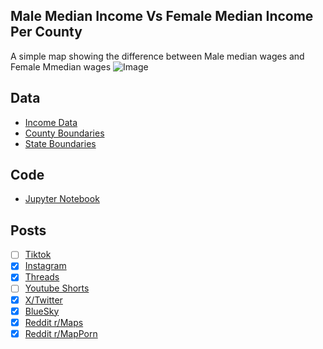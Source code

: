 ## Male Median Income Vs Female Median Income Per County
A simple map showing the difference between Male median wages and Female Mmedian wages
![Image](https://drive.google.com/uc?export=view&id=1F0VSCZVRxFslSwincMapvKj5Eq2ghtnN)

## Data
* [Income Data](https://data.census.gov/table/ACSDT5Y2023.B20002)
* [County Boundaries](https://www.census.gov/geographies/mapping-files/time-series/geo/cartographic-boundary.html)
* [State Boundaries](https://www.census.gov/geographies/mapping-files/time-series/geo/carto-boundary-file.html)

## Code
* [Jupyter Notebook](FormatData.ipynb)

## Posts
- [ ] [Tiktok]()
- [x] [Instagram](https://www.instagram.com/p/DOyrdN5jyTs/)
- [x] [Threads](https://www.threads.com/@vinemapper/post/DOyrdtlD1xj)
- [ ] [Youtube Shorts]()
- [x] [X/Twitter](https://x.com/VineMapper/status/1969088130226573450)
- [x] [BlueSky](https://bsky.app/profile/vinemapper.bsky.social/post/3lz7ejuzx6c2r)
- [x] [Reddit r/Maps](https://www.reddit.com/r/Maps/comments/1nl9iec/male_median_income_vs_female_median_income/)
- [x] [Reddit r/MapPorn](https://www.reddit.com/r/MapPorn/comments/1nl9ii0/male_median_income_vs_female_median_income/)
